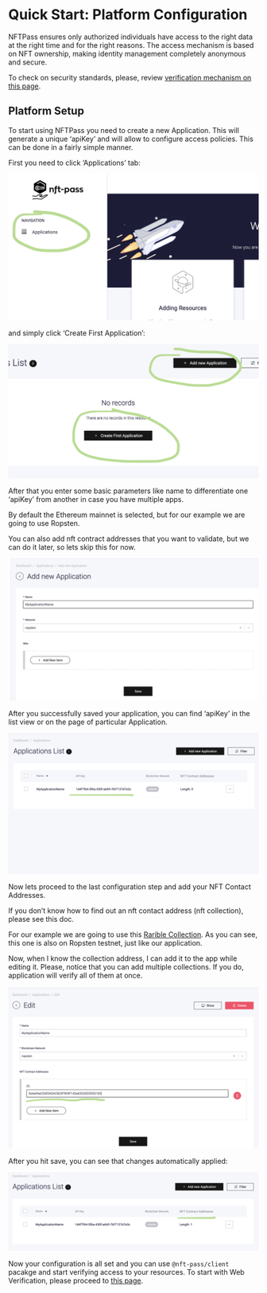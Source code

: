 # Quick Start: Platform Configuration

NFTPass ensures only authorized individuals have access to the right data at the right time and for the right reasons.
The access mechanism is based on NFT ownership, making identity management completely anonymous and secure.

To check on security standards, please, review [verification mechanism on this page](./verification-mechanism.md).

## Platform Setup

To start using NFTPass you need to create a new Application. This will generate a unique ‘apiKey’ and will allow to
configure access policies. This can be done in a fairly simple manner.

First you need to click ‘Applications’ tab:

![Untitled](./img/dev-center-1.png)

and simply click ‘Create First Application’:

![Untitled](./img/dev-center-2.png)

After that you enter some basic parameters like name to differentiate one ‘apiKey’ from another in case you have
multiple apps.

By default the Ethereum mainnet is selected, but for our example we are going to use Ropsten.

You can also add nft contract addresses that you want to validate, but we can do it later, so lets skip this for now.

![Screenshot 2022-01-20 at 13.40.54.png](./img/dev-center-3.png)

After you successfully saved your application, you can find ‘apiKey’ in the list view or on the page of particular
Application.

![Untitled](./img/dev-center-4.png)

Now lets proceed to the last configuration step and add your NFT Contact Addresses.

If you don’t know how to find out an nft contact address (nft collection), please see this doc.

For our example we are going to use
this [Rarible Collection](https://ropsten.rarible.com/collection/0x6a94aC200342AC823F909F142a65232E2f052183/items). As
you can see, this one is also on Ropsten testnet, just like our application.

Now, when I know the collection address, I can add it to the app while editing it. Please, notice that you can add
multiple collections. If you do, application will verify all of them at once.

![Untitled](./img/dev-center-5.png)

After you hit save, you can see that changes automatically applied:

![Untitled](./img/dev-center-6.png)

Now your configuration is all set and you can use `@nft-pass/client` pacakge and start verifying access to your
resources. To start with Web Verification, please proceed to [this page](./web-verification.md).
